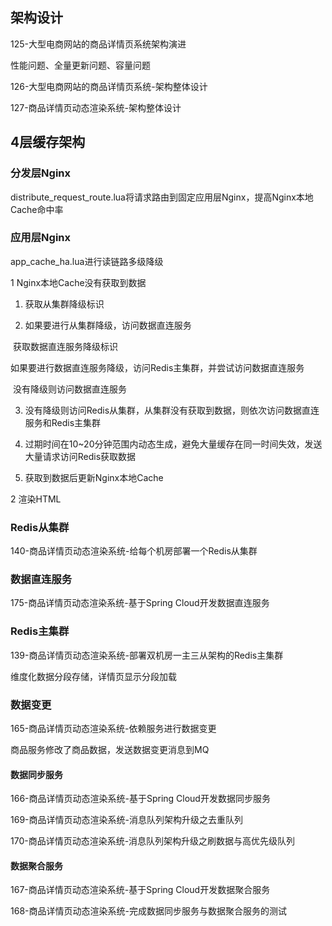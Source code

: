 ## 架构设计

125-大型电商网站的商品详情页系统架构演进

性能问题、全量更新问题、容量问题

126-大型电商网站的商品详情页系统-架构整体设计

127-商品详情页动态渲染系统-架构整体设计

## 4层缓存架构

### 分发层Nginx

distribute_request_route.lua将请求路由到固定应用层Nginx，提高Nginx本地Cache命中率

### 应用层Nginx

app_cache_ha.lua进行读链路多级降级

1 Nginx本地Cache没有获取到数据

1) 获取从集群降级标识

2) 如果要进行从集群降级，访问数据直连服务

​	获取数据直连服务降级标识

​		如果要进行数据直连服务降级，访问Redis主集群，并尝试访问数据直连服务

​		没有降级则访问数据直连服务

3) 没有降级则访问Redis从集群，从集群没有获取到数据，则依次访问数据直连服务和Redis主集群

4) 过期时间在10~20分钟范围内动态生成，避免大量缓存在同一时间失效，发送大量请求访问Redis获取数据

5) 获取到数据后更新Nginx本地Cache

2 渲染HTML

### Redis从集群

140-商品详情页动态渲染系统-给每个机房部署一个Redis从集群

### 数据直连服务

175-商品详情页动态渲染系统-基于Spring Cloud开发数据直连服务

### Redis主集群

139-商品详情页动态渲染系统-部署双机房一主三从架构的Redis主集群

维度化数据分段存储，详情页显示分段加载

### 数据变更

165-商品详情页动态渲染系统-依赖服务进行数据变更

商品服务修改了商品数据，发送数据变更消息到MQ

#### 数据同步服务

166-商品详情页动态渲染系统-基于Spring Cloud开发数据同步服务

169-商品详情页动态渲染系统-消息队列架构升级之去重队列

170-商品详情页动态渲染系统-消息队列架构升级之刷数据与高优先级队列

#### 数据聚合服务

167-商品详情页动态渲染系统-基于Spring Cloud开发数据聚合服务

168-商品详情页动态渲染系统-完成数据同步服务与数据聚合服务的测试